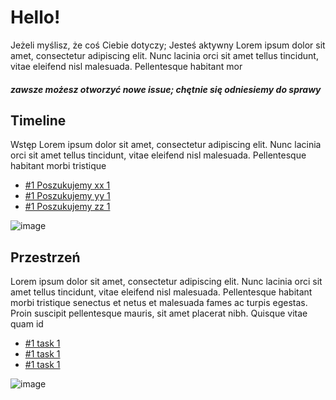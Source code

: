 
# Hello!

Jeżeli myślisz, że coś Ciebie dotyczy; Jesteś aktywny Lorem ipsum dolor sit amet, consectetur adipiscing elit. Nunc lacinia orci sit amet tellus tincidunt, vitae eleifend nisl malesuada. Pellentesque habitant mor


##### zawsze możesz otworzyć nowe issue; chętnie się odniesiemy do sprawy


## Timeline

Wstęp Lorem ipsum dolor sit amet, consectetur adipiscing elit. Nunc lacinia orci sit amet tellus tincidunt, vitae eleifend nisl malesuada. Pellentesque habitant morbi tristique

* [#1 Poszukujemy xx 1](https://github.com/SzczecinskaPrzestrzenDIY/HackerSpaceSzczecin/issues/1)
* [#1 Poszukujemy yy 1](https://github.com/SzczecinskaPrzestrzenDIY/HackerSpaceSzczecin/issues/1)
* [#1 Poszukujemy zz 1](https://github.com/SzczecinskaPrzestrzenDIY/HackerSpaceSzczecin/issues/1)

![image](https://user-images.githubusercontent.com/3337832/90456458-4eb22e00-e0f9-11ea-8a53-aebd082d1b91.png) 


## Przestrzeń

Lorem ipsum dolor sit amet, consectetur adipiscing elit. Nunc lacinia orci sit amet tellus tincidunt, vitae eleifend nisl malesuada. Pellentesque habitant morbi tristique senectus et netus et malesuada fames ac turpis egestas. Proin suscipit pellentesque mauris, sit amet placerat nibh. Quisque vitae quam id

* [#1 task 1](https://github.com/SzczecinskaPrzestrzenDIY/HackerSpaceSzczecin/issues/1)
* [#1 task 1](https://github.com/SzczecinskaPrzestrzenDIY/HackerSpaceSzczecin/issues/1)
* [#1 task 1](https://github.com/SzczecinskaPrzestrzenDIY/HackerSpaceSzczecin/issues/1)


![image](https://user-images.githubusercontent.com/3337832/90456742-03e4e600-e0fa-11ea-8159-f12634eb2a6f.png)
